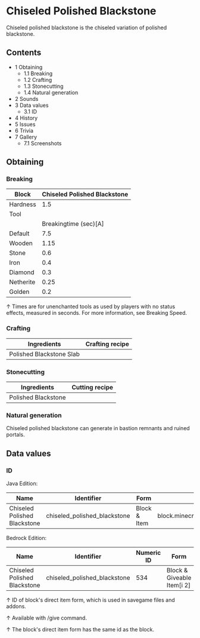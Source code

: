 # Chiseled Polished Blackstone
 Chiseled polished blackstone is the chiseled variation of polished blackstone.

## Contents
- 1 Obtaining
	- 1.1 Breaking
	- 1.2 Crafting
	- 1.3 Stonecutting
	- 1.4 Natural generation
- 2 Sounds
- 3 Data values
	- 3.1 ID
- 4 History
- 5 Issues
- 6 Trivia
- 7 Gallery
	- 7.1 Screenshots

## Obtaining
### Breaking
| Block     | Chiseled Polished Blackstone |
|-----------|------------------------------|
| Hardness  | 1.5                          |
| Tool      |                              |
|           | Breakingtime (sec)[A]        |
| Default   | 7.5                          |
| Wooden    | 1.15                         |
| Stone     | 0.6                          |
| Iron      | 0.4                          |
| Diamond   | 0.3                          |
| Netherite | 0.25                         |
| Golden    | 0.2                          |


↑ Times are for unenchanted tools as used by players with no status effects, measured in seconds. For more information, see Breaking Speed.


### Crafting
| Ingredients              | Crafting recipe |
|--------------------------|-----------------|
| Polished Blackstone Slab |                 |

### Stonecutting
| Ingredients         | Cutting recipe |
|---------------------|----------------|
| Polished Blackstone |                |

### Natural generation
Chiseled polished blackstone can generate in bastion remnants and ruined portals.

## Data values
### ID
Java Edition:

| Name                         | Identifier                   | Form         | Translation key                              |
|------------------------------|------------------------------|--------------|----------------------------------------------|
| Chiseled Polished Blackstone | chiseled_polished_blackstone | Block & Item | block.minecraft.chiseled_polished_blackstone |

Bedrock Edition:

| Name                         | Identifier                   | Numeric ID | Form                       | Item ID[i 1]   | Translation key                        |
|------------------------------|------------------------------|------------|----------------------------|----------------|----------------------------------------|
| Chiseled Polished Blackstone | chiseled_polished_blackstone | 534        | Block & Giveable Item[i 2] | Identical[i 3] | tile.chiseled_polished_blackstone.name |


↑ ID of block's direct item form, which is used in savegame files and addons.

↑ Available with /give command.

↑ The block's direct item form has the same id as the block.



